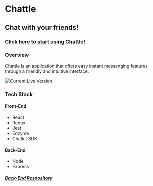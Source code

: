 # Chattle
## Chat with your friends!
### [Click here to start using Chattle!](chattle.herokuapp.com)

### Overview
Chattle is an application that offers easy instant messenging features through a friendly and intuitive interface.

![Current Live Version](https://i.imgur.com/L2Cnymh.png)

### Tech Stack
#### Front-End
* React
* Redux
* Jest
* Enzyme
* Chatkit SDK

#### Back-End
* Node
* Express

##### [Back-End Respository](https://github.com/shannonmoranetz/chattle-auth)
